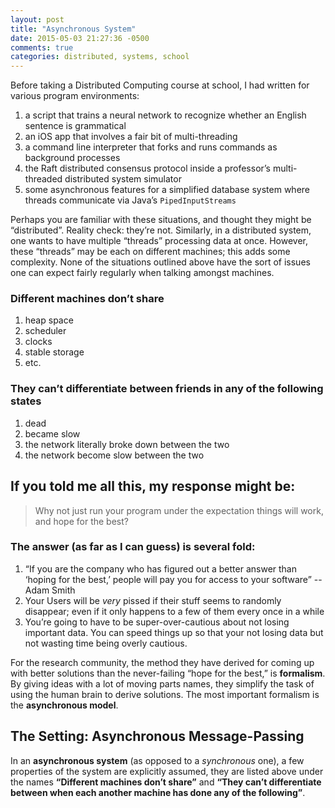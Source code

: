 ```yaml
---
layout: post
title: "Asynchronous System"
date: 2015-05-03 21:27:36 -0500
comments: true
categories: distributed, systems, school
---
```


Before taking a Distributed Computing course at school, I had written for
various program environments:

1.  a script that trains a neural network to recognize whether an English
    sentence is grammatical
2.  an iOS app that involves a fair bit of multi-threading
3.  a command line interpreter that forks and runs commands as background
    processes
4.  the Raft distributed consensus protocol inside a professor’s multi-threaded
    distributed system simulator
5.  some asynchronous features for a simplified database system where threads
    communicate via Java’s `PipedInputStreams`

Perhaps you are familiar with these situations, and thought they might be
“distributed”. Reality check: they’re not. Similarly, in a distributed system,
one wants to have multiple “threads” processing data at once. However, these
“threads” may be each on different machines; this adds some complexity. None of
the situations outlined above have the sort of issues one can expect fairly
regularly when talking amongst machines.

### Different machines don’t share
<!-- more -->
1.  heap space
2.  scheduler
3.  clocks
4.  stable storage
5.  etc.

### They can’t differentiate between friends in any of the following states

1.  dead
2.  became slow
3.  the network literally broke down between the two
4.  the network become slow between the two

## If you told me all this, my response might be:

> Why not just run your program under the expectation things will work, and
> hope for the best?

### The answer (as far as I can guess) is several fold:

1.  “If you are the company who has figured out a better answer than ‘hoping
    for the best,’ people will pay you for access to your software” -- Adam
    Smith
2.  Your Users will be *very* pissed if their stuff seems to randomly
    disappear; even if it only happens to a few of them every once in a while
3.  You’re going to have to be super-over-cautious about not losing important
    data. You can speed things up so that your not losing data but not wasting
    time being overly cautious.

For the research community, the method they have derived for coming up with
better solutions than the never-failing “hope for the best,” is **formalism**.
By giving ideas with a lot of moving parts names, they simplify the task of
using the human brain to derive solutions. The most important formalism is the
**asynchronous model**.

## The Setting: Asynchronous Message-Passing
In an **asynchronous system** (as opposed to a *synchronous* one), a few
properties of the system are explicitly assumed, they are listed above under
the names **“Different machines don’t share”** and **“They can’t differentiate
between when each another machine has done any of the following”**.
